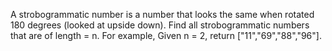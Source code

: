 A strobogrammatic number is a number that looks the same when rotated 180 degrees (looked at upside down).
Find all strobogrammatic numbers that are of length = n. 
For example,
Given n = 2, return ["11","69","88","96"].
